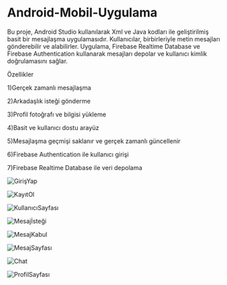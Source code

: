 # Android-Mobil-Uygulama
Bu proje, Android Studio kullanılarak Xml ve Java kodları ile geliştirilmiş basit bir mesajlaşma uygulamasıdır. Kullanıcılar, birbirleriyle metin mesajları gönderebilir ve alabilirler. Uygulama, Firebase Realtime Database ve Firebase Authentication kullanarak mesajları depolar ve kullanıcı kimlik doğrulamasını sağlar.





Özellikler



1)Gerçek zamanlı mesajlaşma

2)Arkadaşlık isteği gönderme

3)Profil fotoğrafı ve bilgisi yükleme

4)Basit ve kullanıcı dostu arayüz

5)Mesajlaşma geçmişi saklanır ve gerçek zamanlı güncellenir

6)Firebase Authentication ile kullanıcı girişi

7)Firebase Realtime Database ile veri depolama






![GirişYap](https://github.com/user-attachments/assets/6821ea79-270e-4491-ac6b-ee63ca6ced9a)



![KayıtOl](https://github.com/user-attachments/assets/e356582b-514b-4a73-835d-0b5083d163f2)



![KullanıcıSayfası](https://github.com/user-attachments/assets/e6617883-da04-4417-b1d9-fc2f3dcd121d)



![Mesajİsteği](https://github.com/user-attachments/assets/8e2c25ae-0bd0-4465-815f-58ca8a13c28e)



![MesajKabul](https://github.com/user-attachments/assets/28ba0410-9a53-4f16-8b73-bb23141ee086)



![MesajSayfası](https://github.com/user-attachments/assets/d9912860-f6f8-484b-979a-585f62a020ab)



![Chat](https://github.com/user-attachments/assets/283e0a6c-87f1-44bc-b850-d398a6560c9a)



![ProfilSayfası](https://github.com/user-attachments/assets/fedcaf81-59ba-4803-a70f-fc26d24ede92)

